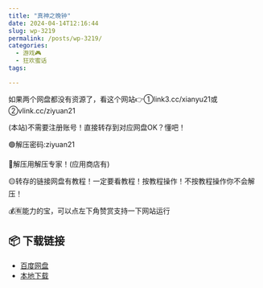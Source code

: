 ```yaml
---
title: "真神之晚钟"
date: 2024-04-14T12:16:44
slug: wp-3219
permalink: /posts/wp-3219/
categories:
  - 游戏🎮
  - 狂欢蜜话
tags:

---
```


如果两个网盘都没有资源了，看这个网站👉①link3.cc/xianyu21或②vlink.cc/ziyuan21

(本站)不需要注册账号！直接转存到对应网盘OK？懂吧！

🟢解压密码:ziyuan21

🔵解压用解压专家！(应用商店有)

🟡转存的链接网盘有教程！一定要看教程！按教程操作！不按教程操作你不会解压！

💰🈶能力的宝，可以点左下角赞赏支持一下网站运行

## 📦 下载链接
- [百度网盘](https://blziyuan21.com/pay-download/3219?key=4dd06d401b&down_id=0)
- [本地下载](https://blziyuan21.com/pay-download/3219?key=4dd06d401b&down_id=1)

